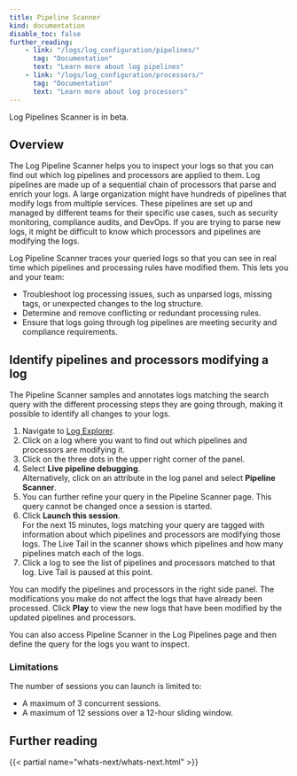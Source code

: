 ```yaml
---
title: Pipeline Scanner
kind: documentation
disable_toc: false
further_reading:
    - link: "/logs/log_configuration/pipelines/"
      tag: "Documentation"
      text: "Learn more about log pipelines"
    - link: "/logs/log_configuration/processors/"
      tag: "Documentation"
      text: "Learn more about log processors"
---
```


<div class="alert alert-warning">Log Pipelines Scanner is in beta. </div>

## Overview

The Log Pipeline Scanner helps you to inspect your logs so that you can find out which log pipelines and processors are applied to them. Log pipelines are made up of a sequential chain of processors that parse and enrich your logs. A large organization might have hundreds of pipelines that modify logs from multiple services. These pipelines are set up and managed by different teams for their specific use cases, such as security monitoring, compliance audits, and DevOps. If you are trying to parse new logs, it might be difficult to know which processors and pipelines are modifying the logs.

Log Pipeline Scanner traces your queried logs so that you can see in real time which pipelines and processing rules have modified them. This lets you and your team:

- Troubleshoot log processing issues, such as unparsed logs, missing tags, or unexpected changes to the log structure.
- Determine and remove conflicting or redundant processing rules.
- Ensure that logs going through log pipelines are meeting security and compliance requirements.

## Identify pipelines and processors modifying a log

The Pipeline Scanner samples and annotates logs matching the search query with the different processing steps they are going through, making it possible to identify all changes to your logs.

1. Navigate to [Log Explorer][1].
1. Click on a log where you want to find out which pipelines and processors are modifying it.
1. Click on the three dots in the upper right corner of the panel.
1. Select **Live pipeline debugging**.   
    Alternatively, click on an attribute in the log panel and select **Pipeline Scanner**. 
1. You can further refine your query in the Pipeline Scanner page. This query cannot be changed once a session is started.
1. Click **Launch this session**.   
    For the next 15 minutes, logs matching your query are tagged with information about which pipelines and processors are modifying those logs. The Live Tail in the scanner shows which pipelines and how many pipelines match each of the logs.
1. Click a log to see the list of pipelines and processors matched to that log. Live Tail is paused at this point.

You can modify the pipelines and processors in the right side panel. The modifications you make do not affect the logs that have already been processed. Click **Play** to view the new logs that have been modified by the updated pipelines and processors.

You can also access Pipeline Scanner in the Log Pipelines page and then define the query for the logs you want to inspect.

### Limitations

The number of sessions you can launch is limited to:

- A maximum of 3 concurrent sessions.
- A maximum of 12 sessions over a 12-hour sliding window.

## Further reading

{{< partial name="whats-next/whats-next.html" >}}

[1]: https://app.datadoghq.com/logs